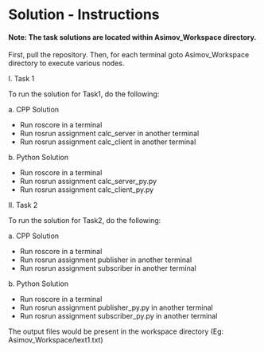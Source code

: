 # Solution - Instructions
#### Note: The task solutions are located within Asimov_Workspace directory.

First, pull the repository. Then, for each terminal goto Asimov_Workspace directory to execute various nodes.

I. Task 1

To run the solution for Task1, do the following:

  a. CPP Solution
  
  - Run roscore in a terminal
  - Run rosrun assignment calc_server in another terminal
  - Run rosrun assignment calc_client in another terminal
  
  b. Python Solution
 
  - Run roscore in a terminal 
  - Run rosrun assignment calc_server_py.py
  - Run rosrun assignment calc_client_py.py
  
II. Task 2

To run the solution for Task2, do the following:

  a. CPP Solution
  
  - Run roscore in a terminal
  - Run rosrun assignment publisher in another terminal
  - Run rosrun assignment subscriber in another terminal
  
  b. Python Solution
  
  - Run roscore in a terminal
  - Run rosrun assignment publisher_py.py in another terminal
  - Run rosrun assignment subscriber_py.py in another terminal
  
  The output files would be present in the workspace directory (Eg: Asimov_Workspace/text1.txt)
  
